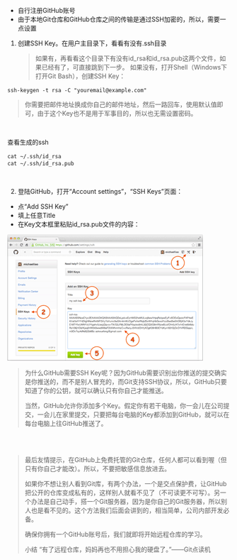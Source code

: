 - 自行注册GitHub账号
- 由于本地Git仓库和GitHub仓库之间的传输是通过SSH加密的，所以，需要一点设置

1. 创建SSH Key。在用户主目录下，看看有没有.ssh目录
   > 如果有，再看看这个目录下有没有id_rsa和id_rsa.pub这两个文件，如果已经有了，可直接跳到下一步。
   > 如果没有，打开Shell（Windows下打开Git Bash），创建SSH Key：

```
ssh-keygen -t rsa -C "youremail@example.com"
```

> 你需要把邮件地址换成你自己的邮件地址，然后一路回车，使用默认值即可，由于这个Key也不是用于军事目的，所以也无需设置密码。

<br/>

查看生成的ssh

```
cat ~/.ssh/id_rsa
cat ~/.ssh/id_rsa.pub
```

<br/>

2. 登陆GitHub，打开“Account settings”，“SSH Keys”页面：

- 点“Add SSH Key”
- 填上任意Title
- 在Key文本框里粘贴id_rsa.pub文件的内容：

![ssh.png](c6e47b731ce9ed834f1cf17d870f155b.png)

> 为什么GitHub需要SSH Key呢？因为GitHub需要识别出你推送的提交确实是你推送的，而不是别人冒充的，而Git支持SSH协议，所以，GitHub只要知道了你的公钥，就可以确认只有你自己才能推送。
> 
> 当然，GitHub允许你添加多个Key。假定你有若干电脑，你一会儿在公司提交，一会儿在家里提交，只要把每台电脑的Key都添加到GitHub，就可以在每台电脑上往GitHub推送了。

<br/>

<br/>

> 最后友情提示，在GitHub上免费托管的Git仓库，任何人都可以看到喔（但只有你自己才能改）。所以，不要把敏感信息放进去。
> 
> 如果你不想让别人看到Git库，有两个办法，一个是交点保护费，让GitHub把公开的仓库变成私有的，这样别人就看不见了（不可读更不可写）。另一个办法是自己动手，搭一个Git服务器，因为是你自己的Git服务器，所以别人也是看不见的。这个方法我们后面会讲到的，相当简单，公司内部开发必备。
> 
> 确保你拥有一个GitHub账号后，我们就即将开始远程仓库的学习。
> 
> 小结
“有了远程仓库，妈妈再也不用担心我的硬盘了。”——Git点读机
